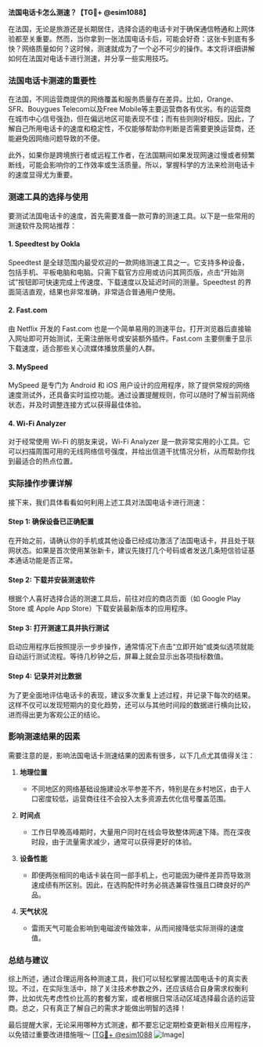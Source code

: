 **法国电话卡怎么测速？【TG💪+ @esim1088】**

在法国，无论是旅游还是长期居住，选择合适的电话卡对于确保通信畅通和上网体验都至关重要。然而，当你拿到一张法国电话卡后，可能会好奇：这张卡到底有多快？网络质量如何？这时候，测速就成为了一个必不可少的操作。本文将详细讲解如何在法国对电话卡进行测速，并分享一些实用技巧。

### 法国电话卡测速的重要性

在法国，不同运营商提供的网络覆盖和服务质量存在差异。比如，Orange、SFR、Bouygues Telecom以及Free Mobile等主要运营商各有优劣。有的运营商在城市中心信号强劲，但在偏远地区可能表现不佳；而有些则刚好相反。因此，了解自己所用电话卡的速度和稳定性，不仅能够帮助你判断是否需要更换运营商，还能避免因网络问题导致的不便。

此外，如果你是跨境旅行者或远程工作者，在法国期间如果发现网速过慢或者频繁断线，可能会影响你的工作效率或生活质量。所以，掌握科学的方法来检测电话卡的速度显得尤为重要。

### 测速工具的选择与使用

要测试法国电话卡的速度，首先需要准备一款可靠的测速工具。以下是一些常用的测速软件及网站推荐：

#### 1. Speedtest by Ookla
Speedtest 是全球范围内最受欢迎的一款网络测速工具之一。它支持多种设备，包括手机、平板电脑和电脑。只需下载官方应用或访问其网页版，点击“开始测试”按钮即可快速完成上传速度、下载速度以及延迟时间的测量。Speedtest 的界面简洁直观，结果也非常准确，非常适合普通用户使用。

#### 2. Fast.com
由 Netflix 开发的 Fast.com 也是一个简单易用的测速平台。打开浏览器后直接输入网址即可开始测试，无需注册账号或安装额外插件。Fast.com 主要侧重于显示下载速度，适合那些关心流媒体播放质量的人群。

#### 3. MySpeed
MySpeed 是专门为 Android 和 iOS 用户设计的应用程序，除了提供常规的网络速度测试外，还具备实时监控功能。通过设置提醒规则，你可以随时了解当前网络状态，并及时调整连接方式以获得最佳体验。

#### 4. Wi-Fi Analyzer
对于经常使用 Wi-Fi 的朋友来说，Wi-Fi Analyzer 是一款非常实用的小工具。它可以扫描周围可用的无线网络信号强度，并给出信道干扰情况分析，从而帮助你找到最适合的热点位置。

### 实际操作步骤详解

接下来，我们具体看看如何利用上述工具对法国电话卡进行测速：

#### Step 1: 确保设备已正确配置
在开始之前，请确认你的手机或其他设备已经成功激活了法国电话卡，并且处于联网状态。如果是首次使用某张新卡，建议先拨打几个号码或者发送几条短信验证基本通话功能是否正常。

#### Step 2: 下载并安装测速软件
根据个人喜好选择合适的测速工具后，前往对应的商店页面（如 Google Play Store 或 Apple App Store）下载安装最新版本的应用程序。

#### Step 3: 打开测速工具并执行测试
启动应用程序后按照提示一步步操作，通常情况下点击“立即开始”或类似选项就能自动运行测试流程。等待几秒钟之后，屏幕上就会显示出各项指标数值。

#### Step 4: 记录并对比数据
为了更全面地评估电话卡的表现，建议多次重复上述过程，并记录下每次的结果。这样不仅可以发现短期内的变化趋势，还可以与其他时间段的数据进行横向比较，进而得出更为客观公正的结论。

### 影响测速结果的因素

需要注意的是，影响法国电话卡测速结果的因素有很多，以下几点尤其值得关注：

1. **地理位置**
   - 不同地区的网络基础设施建设水平参差不齐，特别是在乡村地区，由于人口密度较低，运营商往往不会投入太多资源去优化信号覆盖范围。
   
2. **时间点**
   - 工作日早晚高峰期时，大量用户同时在线会导致整体网速下降。而在深夜时段，由于流量需求减少，通常可以获得更好的体验。

3. **设备性能**
   - 即便两张相同的电话卡装在同一部手机上，也可能因为硬件差异而导致测速成绩有所区别。因此，在选购配件时务必挑选兼容性强且口碑良好的产品。

4. **天气状况**
   - 雷雨天气可能会影响到电磁波传输效率，从而间接降低实际测得的速度值。

### 总结与建议

综上所述，通过合理运用各种测速工具，我们可以轻松掌握法国电话卡的真实表现。不过，在实际生活中，除了关注技术参数之外，还应该结合自身需求权衡利弊，比如优先考虑性价比高的套餐方案，或者根据日常活动区域选择最合适的运营商。总之，只有真正了解自己的需求才能做出明智的选择！

最后提醒大家，无论采用哪种方式测速，都不要忘记定期检查更新相关应用程序，以免错过重要改进措施哦～ [[TG💪+ @esim1088](https://t.me/s/esim1088) ![Image](https://i.postimg.cc/4NQfJmqS/Snipaste-2025-05-13-00-14-12.png)]
